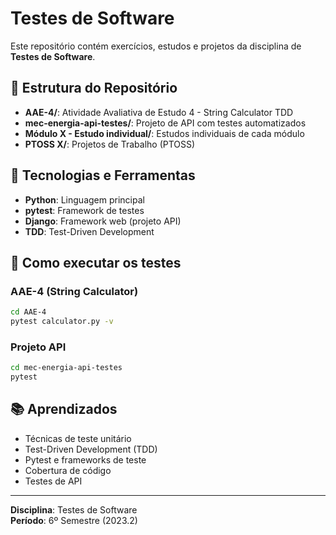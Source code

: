 # Testes de Software

Este repositório contém exercícios, estudos e projetos da disciplina de **Testes de Software**.

## 📁 Estrutura do Repositório

- **AAE-4/**: Atividade Avaliativa de Estudo 4 - String Calculator TDD
- **mec-energia-api-testes/**: Projeto de API com testes automatizados
- **Módulo X - Estudo individual/**: Estudos individuais de cada módulo
- **PTOSS X/**: Projetos de Trabalho (PTOSS)

## 🧪 Tecnologias e Ferramentas

- **Python**: Linguagem principal
- **pytest**: Framework de testes
- **Django**: Framework web (projeto API)
- **TDD**: Test-Driven Development

## 🚀 Como executar os testes

### AAE-4 (String Calculator)
```bash
cd AAE-4
pytest calculator.py -v
```

### Projeto API
```bash
cd mec-energia-api-testes
pytest
```

## 📚 Aprendizados

- Técnicas de teste unitário
- Test-Driven Development (TDD)
- Pytest e frameworks de teste
- Cobertura de código
- Testes de API

---
**Disciplina**: Testes de Software  
**Período**: 6º Semestre (2023.2)